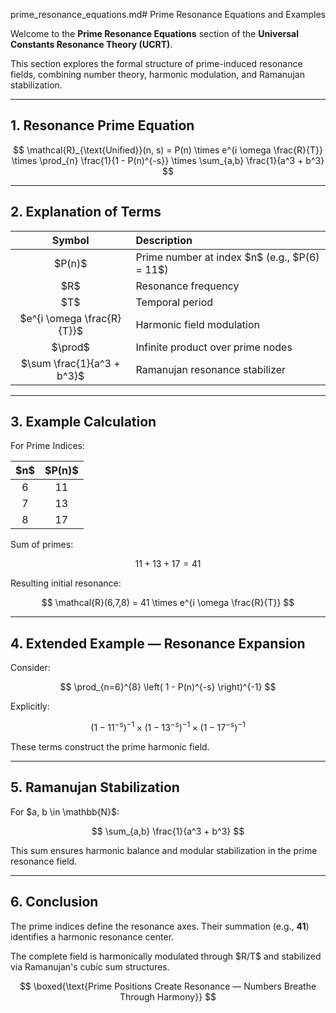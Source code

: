 prime_resonance_equations.md# Prime Resonance Equations and Examples

Welcome to the **Prime Resonance Equations** section of the **Universal Constants Resonance Theory (UCRT)**.

This section explores the formal structure of prime-induced resonance fields, combining number theory, harmonic modulation, and Ramanujan stabilization.

---

## 1. Resonance Prime Equation

$$
\mathcal{R}_{\text{Unified}}(n, s) = P(n) \times e^{i \omega \frac{R}{T}} \times \prod_{n} \frac{1}{1 - P(n)^{-s}} \times \sum_{a,b} \frac{1}{a^3 + b^3}
$$

---

## 2. Explanation of Terms

|            Symbol            | Description                                       |
| :--------------------------: | :------------------------------------------------ |
|           \$P(n)\$           | Prime number at index \$n\$ (e.g., \$P(6) = 11\$) |
|             \$R\$            | Resonance frequency                               |
|             \$T\$            | Temporal period                                   |
| \$e^{i \omega \frac{R}{T}}\$ | Harmonic field modulation                         |
|           \$\prod\$          | Infinite product over prime nodes                 |
| \$\sum \frac{1}{a^3 + b^3}\$ | Ramanujan resonance stabilizer                    |

---

## 3. Example Calculation

For Prime Indices:

| \$n\$ | \$P(n)\$ |
| :---: | :------: |
|   6   |    11    |
|   7   |    13    |
|   8   |    17    |

Sum of primes:

$$
11 + 13 + 17 = 41
$$

Resulting initial resonance:

$$
\mathcal{R}(6,7,8) = 41 \times e^{i \omega \frac{R}{T}}
$$

---

## 4. Extended Example — Resonance Expansion

Consider:

$$
\prod_{n=6}^{8} \left( 1 - P(n)^{-s} \right)^{-1}
$$

Explicitly:

$$
\left(1 - 11^{-s}\right)^{-1} \times \left(1 - 13^{-s}\right)^{-1} \times \left(1 - 17^{-s}\right)^{-1}
$$

These terms construct the prime harmonic field.

---

## 5. Ramanujan Stabilization

For \$a, b \in \mathbb{N}\$:

$$
\sum_{a,b} \frac{1}{a^3 + b^3}
$$

This sum ensures harmonic balance and modular stabilization in the prime resonance field.

---

## 6. Conclusion

The prime indices define the resonance axes. Their summation (e.g., **41**) identifies a harmonic resonance center.

The complete field is harmonically modulated through \$R/T\$ and stabilized via Ramanujan's cubic sum structures.

$$
\boxed{\text{Prime Positions Create Resonance — Numbers Breathe Through Harmony}}
$$
